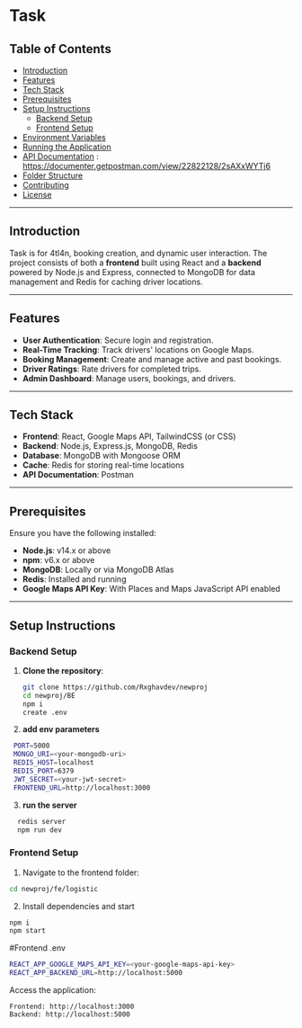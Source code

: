 # Task

## Table of Contents
- [Introduction](#introduction)
- [Features](#features)
- [Tech Stack](#tech-stack)
- [Prerequisites](#prerequisites)
- [Setup Instructions](#setup-instructions)
  - [Backend Setup](#backend-setup)
  - [Frontend Setup](#frontend-setup)
- [Environment Variables](#environment-variables)
- [Running the Application](#running-the-application)
- [API Documentation](#api-documentation) :  https://documenter.getpostman.com/view/22822128/2sAXxWYTj6
- [Folder Structure](#folder-structure)
- [Contributing](#contributing)
- [License](#license)

---

## Introduction
Task is for 4tl4n, booking creation, and dynamic user interaction. The project consists of both a **frontend** built using React and a **backend** powered by Node.js and Express, connected to MongoDB for data management and Redis for caching driver locations.

---

## Features
- **User Authentication**: Secure login and registration.
- **Real-Time Tracking**: Track drivers' locations on Google Maps.
- **Booking Management**: Create and manage active and past bookings.
- **Driver Ratings**: Rate drivers for completed trips.
- **Admin Dashboard**: Manage users, bookings, and drivers.

---

## Tech Stack
- **Frontend**: React, Google Maps API, TailwindCSS (or CSS)
- **Backend**: Node.js, Express.js, MongoDB, Redis
- **Database**: MongoDB with Mongoose ORM
- **Cache**: Redis for storing real-time locations
- **API Documentation**: Postman 

---

## Prerequisites
Ensure you have the following installed:
- **Node.js**: v14.x or above
- **npm**: v6.x or above
- **MongoDB**: Locally or via MongoDB Atlas
- **Redis**: Installed and running
- **Google Maps API Key**: With Places and Maps JavaScript API enabled

---

## Setup Instructions

### Backend Setup
1. **Clone the repository**:
   ```bash
   git clone https://github.com/Rxghavdev/newproj
   cd newproj/BE
   npm i
   create .env
2. **add env parameters**

  ```bash
   PORT=5000
   MONGO_URI=<your-mongodb-uri>
   REDIS_HOST=localhost
   REDIS_PORT=6379
   JWT_SECRET=<your-jwt-secret>
   FRONTEND_URL=http://localhost:3000
```

3. **run the server**

  ```bash
    redis server
    npm run dev

```

### Frontend Setup

1. Navigate to the frontend folder:

```bash
cd newproj/fe/logistic
```
2. Install dependencies and start

```bash
npm i
npm start
```

#Frontend .env

```bash
REACT_APP_GOOGLE_MAPS_API_KEY=<your-google-maps-api-key>
REACT_APP_BACKEND_URL=http://localhost:5000
```

Access the application:

    Frontend: http://localhost:3000
    Backend: http://localhost:5000

  

